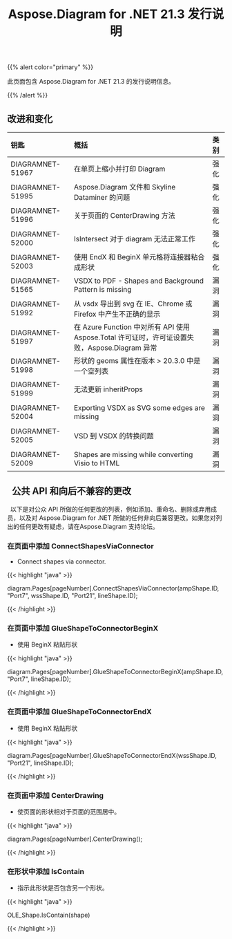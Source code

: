﻿---
title: Aspose.Diagram for .NET 21.3 发行说明
type: docs
weight: 10
url: /zh/net/aspose-diagram-for-net-21-3-release-notes/
---
{{% alert color="primary" %}} 

此页面包含 Aspose.Diagram for .NET 21.3 的发行说明信息。

{{% /alert %}} 
## **改进和变化**

|**钥匙**|**概括**|**类别**|
|:- |:- |:- |
|DIAGRAMNET-51967|在单页上缩小并打印 Diagram|强化|
|DIAGRAMNET-51995|Aspose.Diagram 文件和 Skyline Dataminer 的问题|强化|
|DIAGRAMNET-51996|关于页面的 CenterDrawing 方法|强化|
|DIAGRAMNET-52000|IsIntersect 对于 diagram 无法正常工作|强化|
|DIAGRAMNET-52003|使用 EndX 和 BeginX 单元格将连接器粘合成形状|强化|
|DIAGRAMNET-51565|VSDX to PDF - Shapes and Background Pattern is missing|漏洞|
|DIAGRAMNET-51992|从 vsdx 导出到 svg 在 IE、Chrome 或 Firefox 中产生不正确的显示|漏洞|
|DIAGRAMNET-51997|在 Azure Function 中对所有 API 使用 Aspose.Total 许可证时，许可证设置失败，Aspose.Diagram 异常|漏洞|
|DIAGRAMNET-51998|形状的 geoms 属性在版本 > 20.3.0 中是一个空列表|漏洞|
|DIAGRAMNET-51999|无法更新 inheritProps|漏洞|
|DIAGRAMNET-52004|Exporting VSDX as SVG some edges are missing|漏洞|
|DIAGRAMNET-52005|VSD 到 VSDX 的转换问题|漏洞|
|DIAGRAMNET-52009|Shapes are missing while converting Visio to HTML|漏洞|

## ` `**公共 API 和向后不兼容的更改**
` `以下是对公众 API 所做的任何更改的列表，例如添加、重命名、删除或弃用成员，以及对 Aspose.Diagram for .NET 所做的任何非向后兼容更改。如果您对列出的任何更改有疑虑，请在Aspose.Diagram 支持论坛。
### **在页面中添加 ConnectShapesViaConnector**
- Connect shapes via connector.

{{< highlight "java" >}}

diagram.Pages[pageNumber].ConnectShapesViaConnector(ampShape.ID, "Port7", wssShape.ID, "Port21", lineShape.ID);

{{< /highlight >}}
### **在页面中添加 GlueShapeToConnectorBeginX**
- 使用 BeginX 粘贴形状



{{< highlight "java" >}}

diagram.Pages[pageNumber].GlueShapeToConnectorBeginX(ampShape.ID, "Port7", lineShape.ID);

{{< /highlight >}}
### **在页面中添加 GlueShapeToConnectorEndX**
- 使用 BeginX 粘贴形状



{{< highlight "java" >}}

diagram.Pages[pageNumber].GlueShapeToConnectorEndX(wssShape.ID, "Port21", lineShape.ID);

{{< /highlight >}}
### **在页面中添加 CenterDrawing**
- 使页面的形状相对于页面的范围居中。



{{< highlight "java" >}}

diagram.Pages[pageNumber].CenterDrawing();

{{< /highlight >}}
### **在形状中添加 IsContain**
- 指示此形状是否包含另一个形状。



{{< highlight "java" >}}

OLE_Shape.IsContain(shape)

{{< /highlight >}}



